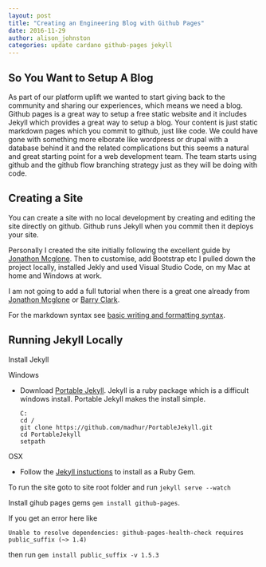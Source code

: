 ```yaml
---
layout: post
title: "Creating an Engineering Blog with Github Pages"
date: 2016-11-29
author: alison_johnston
categories: update cardano github-pages jekyll
---
```


So You Want to Setup A Blog
---
As part of our platform uplift we wanted to start giving back to the community and sharing our experiences, which means we need a blog.  Github pages is a great way to setup a free static website and it includes Jekyll which provides a great way to setup a blog.  Your content is just static markdown pages which you commit to github, just like code.  We could have gone with something more elborate like wordpress or drupal with a database behind it and the related complications but this seems a natural and great starting point for a web development team.  The team starts using github and the github flow branching strategy just as they will be doing with code.  

Creating a Site
---
You can create a site with no local development by creating and editing the site directly on github.  Github runs Jekyll when you commit then it deploys your site.

Personally I created the site initially following the excellent guide by [Jonathon Mcglone](http://jmcglone.com/guides/github-pages).  Then to customise, add Bootstrap etc I pulled down the project locally, installed Jekly and used Visual Studio Code, on my Mac at home and Windows at work.

I am not going to add a full tutorial when there is a great one already from [Jonathon Mcglone](http://jmcglone.com/guides/github-pages) or [Barry Clark](https://www.smashingmagazine.com/2014/08/build-blog-jekyll-github-pages/).

For the markdown syntax see [basic writing and formatting syntax](https://help.github.com/articles/basic-writing-and-formatting-syntax).

Running Jekyll Locally
---
Install Jekyll

  Windows

  * Download [Portable Jekyll](https://github.com/madhur/PortableJekyll/wiki).  Jekyll is a ruby package which is a difficult windows install.  Portable Jekyll makes the install simple.

    ```
    C:
    cd /
    git clone https://github.com/madhur/PortableJekyll.git
    cd PortableJekyll
    setpath
    ```

  OSX

  * Follow the [Jekyll instuctions](https://jekyllrb.com/docs/installation/) to install as a Ruby Gem.

To run the site goto to site root folder and run `jekyll serve --watch`  

Install gihub pages gems `gem install github-pages`.

If you get an error here like 

```shell
Unable to resolve dependencies: github-pages-health-check requires public_suffix (~> 1.4)
```

then run `gem install public_suffix -v 1.5.3`